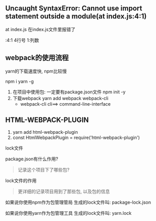 ## Uncaught SyntaxError: Cannot use import statement outside a module(at index.js:4:1)

at index.js 在index.js文件里报错了

:4:1  4行号 1:列数



## webpack的使用流程

yarn的下载速度快, npm比较慢

npm i yarn -g



1. 在项目中使用包: 一定要有package.json文件  npm init -y
2. 下载webpack     yarn add webpack webpack-cli 
   - webpack-cli  cli==> command-line-interface  

## HTML-WEBPACK-PLUGIN

1. yarn add html-webpack-plugin 
2. const HtmlWebpackPlugin = require('html-webpack-plugin')





lock文件

package.json有什么作用?
> 记录这个项目下了哪些包?

lock文件的作用
> 更详细的记录项目用到了那些包, 以及包的信息

如果说你使用npm作为包管理管局
生成的lock文件叫: package-lock.json

如果说你使用yarn作为包管理工具
生成的lock文件叫: yarn.lock